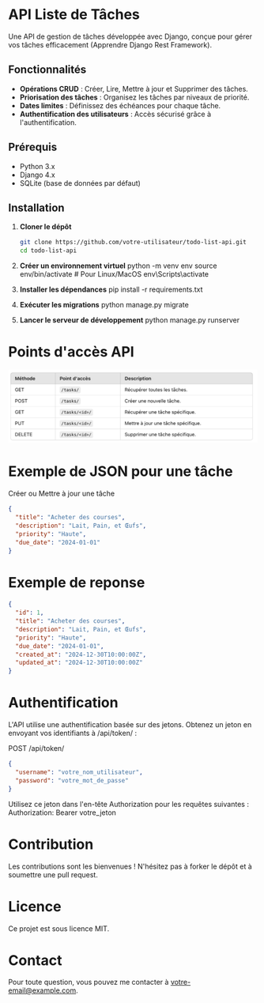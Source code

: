# API Liste de Tâches

Une API de gestion de tâches développée avec Django, conçue pour gérer vos tâches efficacement (Apprendre Django Rest Framework).

## Fonctionnalités

- **Opérations CRUD** : Créer, Lire, Mettre à jour et Supprimer des tâches.
- **Priorisation des tâches** : Organisez les tâches par niveaux de priorité.
- **Dates limites** : Définissez des échéances pour chaque tâche.
- **Authentification des utilisateurs** : Accès sécurisé grâce à l'authentification.

## Prérequis

- Python 3.x
- Django 4.x
- SQLite (base de données par défaut)

## Installation

1. **Cloner le dépôt**

   ```bash
   git clone https://github.com/votre-utilisateur/todo-list-api.git
   cd todo-list-api

   ```

2. **Créer un environnement virtuel**
   python -m venv env
   source env/bin/activate # Pour Linux/MacOS
   env\Scripts\activate

3. **Installer les dépendances**
   pip install -r requirements.txt

4. **Exécuter les migrations**
   python manage.py migrate

5. **Lancer le serveur de développement**
   python manage.py runserver

# Points d'accès API

![alt text](TEST.jpg)

# Exemple de JSON pour une tâche

Créer ou Mettre à jour une tâche

```json
{
  "title": "Acheter des courses",
  "description": "Lait, Pain, et Œufs",
  "priority": "Haute",
  "due_date": "2024-01-01"
}
```

# Exemple de reponse

```json
{
  "id": 1,
  "title": "Acheter des courses",
  "description": "Lait, Pain, et Œufs",
  "priority": "Haute",
  "due_date": "2024-01-01",
  "created_at": "2024-12-30T10:00:00Z",
  "updated_at": "2024-12-30T10:00:00Z"
}
```

# Authentification
L'API utilise une authentification basée sur des jetons. Obtenez un jeton 
en envoyant vos identifiants à /api/token/ :

POST /api/token/
```json
{
  "username": "votre_nom_utilisateur",
  "password": "votre_mot_de_passe"
}
```
Utilisez ce jeton dans l'en-tête Authorization pour les requêtes suivantes :
Authorization: Bearer votre_jeton


# Contribution
Les contributions sont les bienvenues ! N'hésitez pas à forker le dépôt et à soumettre une pull request.

# Licence
Ce projet est sous licence MIT.

# Contact
Pour toute question, vous pouvez me contacter à votre-email@example.com.


